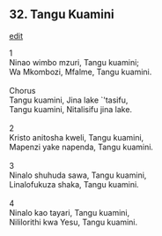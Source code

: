 ## 32. Tangu Kuamini
[edit](https://docs.google.com/document/d/1VkWANTezNgIFvSpHVjMTYE843dVib6EU/edit?mode=html)



1\
Ninao wimbo mzuri, Tangu kuamini;\
Wa Mkombozi, Mfalme, Tangu kuamini.\
\
Chorus\
Tangu kuamini, Jina lake \`\'tasifu,\
Tangu kuamini, Nitalisifu jina lake.\
\
2\
Kristo anitosha kweli, Tangu kuamini,\
Mapenzi yake napenda, Tangu kuamini.\
\
3\
Ninalo shuhuda sawa, Tangu kuamini,\
Linalofukuza shaka, Tangu kuamini.\
\
4\
Ninalo kao tayari, Tangu kuamini,\
Nililorithi kwa Yesu, Tangu kuamini.
